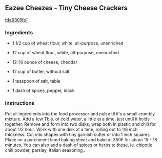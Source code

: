 ## Eazee Cheezes - Tiny Cheese Crackers

[fda9805fe1](http://www.food.com/recipe/eazee-cheezes-tiny-cheese-crackers-420668)

### Ingredients

 - 1 1/2 cup of wheat flour, white, all-purpose, unenriched

 - 12 cup of wheat flour, white, all-purpose, unenriched

 - 12-16 ounce of cheese, cheddar

 - 12 cup of butter, without salt

 - 1 teaspoon of salt, table

 - 1 dash of spices, pepper, black

### Instructions

Put all ingredients into the food processor and pulse til it's a small crumbly mixture. Add a few Tbls. of cold water, a little at a time, just until it holds together. Remove and form into two disks, wrap both in plastic and chill for about 1/2 hour. Work with one disk at a time, rolling out to 1/8 inch thickness. Cut into shapes with tiny garnish cutter or into 1 inch squares. Place on a parchment lined baking sheet and bake at 350F for about 15 - 18 minutes. You can also add a dash of spices or herbs to these, ie. chipotle chili powder, parsley, Italian seasoning,.